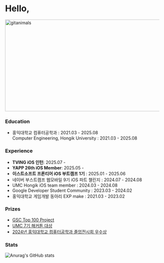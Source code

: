 # Hello, 

<a href="https://www.gitanimals.org/">
      <img
        src="https://render.gitanimals.org/guilds/719101818903614364/draw"
        width="600"
        height="300"
        alt="gitanimals"
      />
    </a>

### Education
- 홍익대학교 컴퓨터공학과 : 2021.03 - 2025.08 <br/>
  Computer Engineering, Hongik University : 2021.03 - 2025.08

### Experience
- **TVING iOS 인턴**: 2025.07 -
- **YAPP 26th iOS Member**: 2025.05 -
- **이스트소프트 프론티어 iOS 부트캠프 1기** : 2025.01 - 2025.06
- 네이버 부스트캠프 웹모바일 9기 iOS 파트 챌린지 : 2024.07 - 2024.08
- UMC Hongik iOS team member : 2024.03 - 2024.08
- Google Developer Student Community : 2023.03 - 2024.02
- 홍익대학교 게임개발 동아리 EXP make : 2021.03 - 2023.02

### Prizes
- [GSC Top 100 Project](https://github.com/2024-Google-Solution-Challenge-Team5/mobile-ios-native)
- [UMC 7기 해커톤 대상](https://github.com/TeamY-Hackathon-UMC7th/LastCoffee_iOS)
- [2024년 홍익대학교 컴퓨터공학과 졸업전시회 우수상](https://github.com/doyeonk429/2024Project)

### Stats
![Anurag's GitHub stats](https://github-readme-stats-doyeonkims-projects.vercel.app/api?username=doyeonk429&count_private=true&show_icons=true&theme=cobalt)
